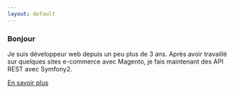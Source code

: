 ```yaml
---
layout: default
---
```

### Bonjour

Je suis développeur web depuis un peu plus de 3 ans.
Après avoir travaillé sur quelques sites e-commerce avec Magento, je fais maintenant des API REST avec Symfony2.

[En savoir plus](cv.html)

